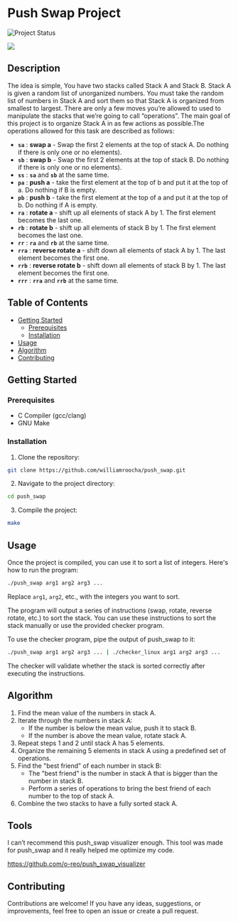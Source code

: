 # Push Swap Project

![Project Status](https://img.shields.io/badge/status-complete-brightgreen.svg)

![](https://imgur.com/a/5sHvU9X)

## Description

The idea is simple, You have two stacks called Stack A and Stack B. Stack A is given a random list of unorganized numbers. You must take the random list of numbers in Stack A and sort them so that Stack A is organized from smallest to largest. There are only a few moves you’re allowed to used to manipulate the stacks that we’re going to call “operations”. The main goal of this project is to organize Stack A in as few actions as possible.The operations allowed for this task are described as follows:

- **`sa`** : **swap a** - Swap the first 2 elements at the top of stack A. Do nothing if there is only one or no elements).
- **`sb`** : **swap b** - Swap the first 2 elements at the top of stack B. Do nothing if there is only one or no elements).
- **`ss`** : **`sa`** and **`sb`** at the same time.
- **`pa`** : **push a** - take the first element at the top of b and put it at the top of a. Do nothing if B is empty.
- **`pb`** : **push b** - take the first element at the top of a and put it at the top of b. Do nothing if A is empty.
- **`ra`** : **rotate a** - shift up all elements of stack A by 1. The first element becomes the last one.
- **`rb`** : **rotate b** - shift up all elements of stack B by 1. The first element becomes the last one.
- **`rr`** : **`ra`** and **`rb`** at the same time.
- **`rra`** : **reverse rotate a** - shift down all elements of stack A by 1. The last element becomes the first one.
- **`rrb`** : **reverse rotate b** - shift down all elements of stack B by 1. The last element becomes the first one.
- **`rrr`** : **`rra`** and **`rrb`** at the same time.


## Table of Contents

- [Getting Started](#getting-started)
  - [Prerequisites](#prerequisites)
  - [Installation](#installation)
- [Usage](#usage)
- [Algorithm](#algorithm)
- [Contributing](#contributing)

## Getting Started

### Prerequisites

- C Compiler (gcc/clang)
- GNU Make

### Installation

1. Clone the repository:

```sh
git clone https://github.com/williamroocha/push_swap.git
```

2. Navigate to the project directory:

```sh
cd push_swap
```

3. Compile the project:
```sh
make
```

## Usage

Once the project is compiled, you can use it to sort a list of integers. Here's how to run the program:
```sh
./push_swap arg1 arg2 arg3 ...
```

Replace `arg1`, `arg2`, etc., with the integers you want to sort.

The program will output a series of instructions (swap, rotate, reverse rotate, etc.) to sort the stack. You can use these instructions to sort the stack manually or use the provided checker program.

To use the checker program, pipe the output of push_swap to it:
```sh
./push_swap arg1 arg2 arg3 ... | ./checker_linux arg1 arg2 arg3 ...
```


The checker will validate whether the stack is sorted correctly after executing the instructions.

## Algorithm

1. Find the mean value of the numbers in stack A.
2. Iterate through the numbers in stack A:
   - If the number is below the mean value, push it to stack B.
   - If the number is above the mean value, rotate stack A.
3. Repeat steps 1 and 2 until stack A has 5 elements.
4. Organize the remaining 5 elements in stack A using a predefined set of operations.
5. Find the "best friend" of each number in stack B:
   - The "best friend" is the number in stack A that is bigger than the number in stack B.
   - Perform a series of operations to bring the best friend of each number to the top of stack A.
6. Combine the two stacks to have a fully sorted stack A.

## Tools

I can’t recommend this push_swap visualizer enough. This tool was made for push_swap and it really helped me optimize my code.

https://github.com/o-reo/push_swap_visualizer


## Contributing

Contributions are welcome! If you have any ideas, suggestions, or improvements, feel free to open an issue or create a pull request.

